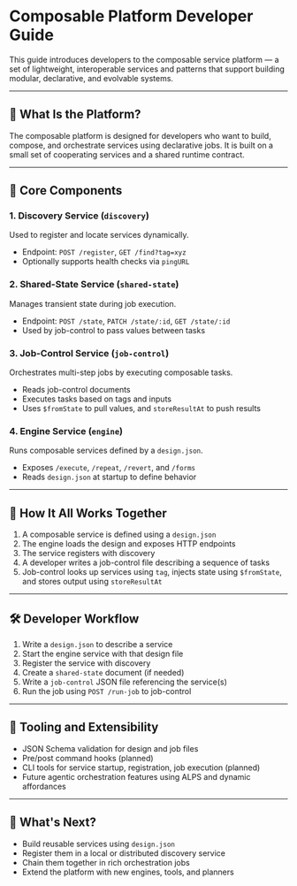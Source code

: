 # Composable Platform Developer Guide

This guide introduces developers to the composable service platform — a set of lightweight, interoperable services and patterns that support building modular, declarative, and evolvable systems.

---

## 🧱 What Is the Platform?

The composable platform is designed for developers who want to build, compose, and orchestrate services using declarative jobs. It is built on a small set of cooperating services and a shared runtime contract.

---

## 🧩 Core Components

### 1. Discovery Service (`discovery`)
Used to register and locate services dynamically.  
- Endpoint: `POST /register`, `GET /find?tag=xyz`
- Optionally supports health checks via `pingURL`

### 2. Shared-State Service (`shared-state`)
Manages transient state during job execution.  
- Endpoint: `POST /state`, `PATCH /state/:id`, `GET /state/:id`
- Used by job-control to pass values between tasks

### 3. Job-Control Service (`job-control`)
Orchestrates multi-step jobs by executing composable tasks.  
- Reads job-control documents
- Executes tasks based on tags and inputs
- Uses `$fromState` to pull values, and `storeResultAt` to push results

### 4. Engine Service (`engine`)
Runs composable services defined by a `design.json`.  
- Exposes `/execute`, `/repeat`, `/revert`, and `/forms`
- Reads `design.json` at startup to define behavior

---

## 🔄 How It All Works Together

1. A composable service is defined using a `design.json`
2. The engine loads the design and exposes HTTP endpoints
3. The service registers with discovery
4. A developer writes a job-control file describing a sequence of tasks
5. Job-control looks up services using `tag`, injects state using `$fromState`, and stores output using `storeResultAt`

---

## 🛠 Developer Workflow

1. Write a `design.json` to describe a service
2. Start the engine service with that design file
3. Register the service with discovery
4. Create a `shared-state` document (if needed)
5. Write a `job-control` JSON file referencing the service(s)
6. Run the job using `POST /run-job` to job-control

---

## 🧰 Tooling and Extensibility

- JSON Schema validation for design and job files
- Pre/post command hooks (planned)
- CLI tools for service startup, registration, job execution (planned)
- Future agentic orchestration features using ALPS and dynamic affordances

---

## 🚀 What's Next?

- Build reusable services using `design.json`
- Register them in a local or distributed discovery service
- Chain them together in rich orchestration jobs
- Extend the platform with new engines, tools, and planners